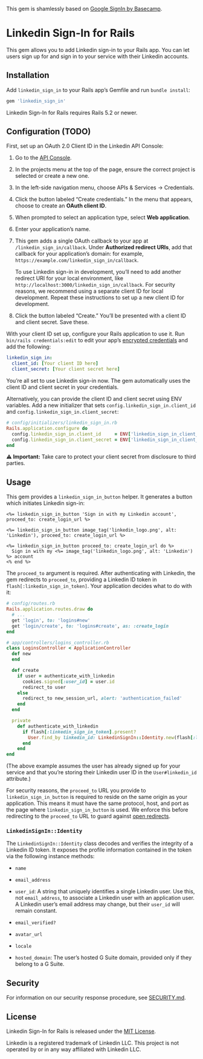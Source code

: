 This gem is shamlessly based on [Google SignIn by Basecamp](https://github.com/basecamp/google_sign_in).

# Linkedin Sign-In for Rails

This gem allows you to add Linkedin sign-in to your Rails app. You can let users sign up for and sign in to your service
with their Linkedin accounts.


## Installation

Add `linkedin_sign_in` to your Rails app’s Gemfile and run `bundle install`:

```ruby
gem 'linkedin_sign_in'
```

Linkedin Sign-In for Rails requires Rails 5.2 or newer.


## Configuration (TODO)

First, set up an OAuth 2.0 Client ID in the Linkedin API Console:

1. Go to the [API Console](https://console.developers.linkedin.com/apis/credentials).

2. In the projects menu at the top of the page, ensure the correct project is selected or create a new one.

3. In the left-side navigation menu, choose APIs & Services → Credentials.

4. Click the button labeled “Create credentials.” In the menu that appears, choose to create an **OAuth client ID**.

5. When prompted to select an application type, select **Web application**.

6. Enter your application’s name.

7. This gem adds a single OAuth callback to your app at `/linkedin_sign_in/callback`. Under **Authorized redirect URIs**,
   add that callback for your application’s domain: for example, `https://example.com/linkedin_sign_in/callback`.

   To use Linkedin sign-in in development, you’ll need to add another redirect URI for your local environment, like
   `http://localhost:3000/linkedin_sign_in/callback`. For security reasons, we recommend using a separate
   client ID for local development. Repeat these instructions to set up a new client ID for development.

8. Click the button labeled “Create.” You’ll be presented with a client ID and client secret. Save these.

With your client ID set up, configure your Rails application to use it. Run `bin/rails credentials:edit` to edit your
app’s [encrypted credentials](https://guides.rubyonrails.org/security.html#custom-credentials) and add the following:

```yaml
linkedin_sign_in:
  client_id: [Your client ID here]
  client_secret: [Your client secret here]
```

You’re all set to use Linkedin sign-in now. The gem automatically uses the client ID and client secret in your credentials.

Alternatively, you can provide the client ID and client secret using ENV variables. Add a new initializer that sets
`config.linkedin_sign_in.client_id` and `config.linkedin_sign_in.client_secret`:

```ruby
# config/initializers/linkedin_sign_in.rb
Rails.application.configure do
  config.linkedin_sign_in.client_id     = ENV['linkedin_sign_in_client_id']
  config.linkedin_sign_in.client_secret = ENV['linkedin_sign_in_client_secret']
end
```

**⚠️ Important:** Take care to protect your client secret from disclosure to third parties.


## Usage

This gem provides a `linkedin_sign_in_button` helper. It generates a button which initiates Linkedin sign-in:

```erb
<%= linkedin_sign_in_button 'Sign in with my Linkedin account', proceed_to: create_login_url %>

<%= linkedin_sign_in_button image_tag('linkedin_logo.png', alt: 'Linkedin'), proceed_to: create_login_url %>

<%= linkedin_sign_in_button proceed_to: create_login_url do %>
  Sign in with my <%= image_tag('linkedin_logo.png', alt: 'Linkedin') %> account
<% end %>
```

The `proceed_to` argument is required. After authenticating with Linkedin, the gem redirects to `proceed_to`, providing
a Linkedin ID token in `flash[:linkedin_sign_in_token]`. Your application decides what to do with it:

```ruby
# config/routes.rb
Rails.application.routes.draw do
  # ...
  get 'login', to: 'logins#new'
  get 'login/create', to: 'logins#create', as: :create_login
end
```

```ruby
# app/controllers/logins_controller.rb
class LoginsController < ApplicationController
  def new
  end

  def create
    if user = authenticate_with_linkedin
      cookies.signed[:user_id] = user.id
      redirect_to user
    else
      redirect_to new_session_url, alert: 'authentication_failed'
    end
  end

  private
    def authenticate_with_linkedin
      if flash[:linkedin_sign_in_token].present?
        User.find_by linkedin_id: LinkedinSignIn::Identity.new(flash[:linkedin_sign_in_token]).user_id
      end
    end
end
```

(The above example assumes the user has already signed up for your service and that you’re storing their Linkedin user ID
in the `User#linkedin_id` attribute.)

For security reasons, the `proceed_to` URL you provide to `linkedin_sign_in_button` is required to reside on the same
origin as your application. This means it must have the same protocol, host, and port as the page where
`linkedin_sign_in_button` is used. We enforce this before redirecting to the `proceed_to` URL to guard against
[open redirects](https://www.owasp.org/index.php/Unvalidated_Redirects_and_Forwards_Cheat_Sheet).

### `LinkedinSignIn::Identity`

The `LinkedinSignIn::Identity` class decodes and verifies the integrity of a Linkedin ID token. It exposes the profile
information contained in the token via the following instance methods:

* `name`

* `email_address`

* `user_id`: A string that uniquely identifies a single Linkedin user. Use this, not `email_address`, to associate a
  Linkedin user with an application user. A Linkedin user’s email address may change, but their `user_id` will remain constant.

* `email_verified?`

* `avatar_url`

* `locale`

* `hosted_domain`: The user’s hosted G Suite domain, provided only if they belong to a G Suite.


## Security

For information on our security response procedure, see [SECURITY.md](SECURITY.md).


## License

Linkedin Sign-In for Rails is released under the [MIT License](https://opensource.org/licenses/MIT).

Linkedin is a registered trademark of Linkedin LLC. This project is not operated by or in any way affiliated with Linkedin LLC.
